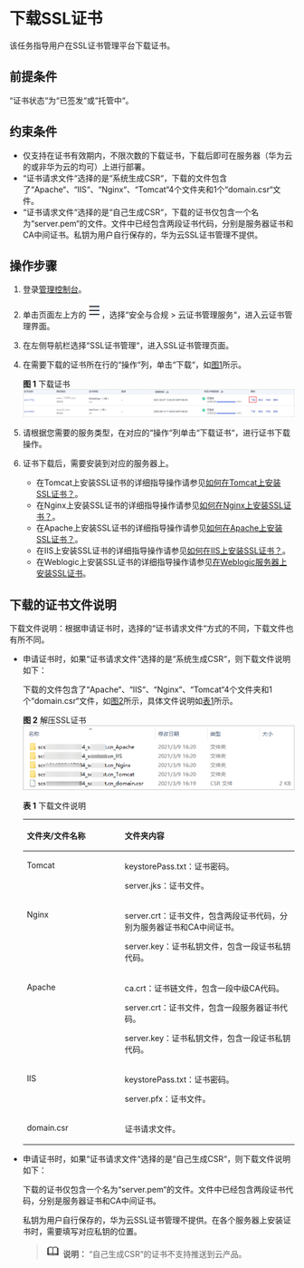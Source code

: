 # 下载SSL证书<a name="ZH-CN_TOPIC_0000001215904793"></a>

该任务指导用户在SSL证书管理平台下载证书。

## 前提条件<a name="zh-cn_topic_0000001170218848_zh-cn_topic_0000001124217619_zh-cn_topic_0110866214_section556861155951"></a>

“证书状态“为“已签发“或“托管中“。

## 约束条件<a name="zh-cn_topic_0000001170218848_zh-cn_topic_0000001124217619_zh-cn_topic_0110866214_section121106283812"></a>

-   仅支持在证书有效期内，不限次数的下载证书，下载后即可在服务器（华为云的或非华为云的均可）上进行部署。
-   “证书请求文件“选择的是“系统生成CSR“，下载的文件包含了“Apache“、“IIS“、“Nginx“、“Tomcat“4个文件夹和1个“domain.csr“文件。
-   “证书请求文件“选择的是“自己生成CSR“，下载的证书仅包含一个名为“server.pem“的文件。文件中已经包含两段证书代码，分别是服务器证书和CA中间证书。私钥为用户自行保存的，华为云SSL证书管理不提供。

## 操作步骤<a name="zh-cn_topic_0000001170218848_zh-cn_topic_0000001124217619_zh-cn_topic_0110866214_section408105191602"></a>

1.  登录[管理控制台](https://console.huaweicloud.com/)。
2.  单击页面左上方的![](figures/icon-servicelist.png)，选择“安全与合规  \>  云证书管理服务“，进入云证书管理界面。
3.  在左侧导航栏选择“SSL证书管理“，进入SSL证书管理页面。
4.  在需要下载的证书所在行的“操作“列，单击“下载“，如[图1](#zh-cn_topic_0000001170218848_zh-cn_topic_0000001124217619_zh-cn_topic_0110866214_fig121926536132)所示。

    **图 1**  下载证书<a name="zh-cn_topic_0000001170218848_zh-cn_topic_0000001124217619_zh-cn_topic_0110866214_fig121926536132"></a>  
    ![](figures/下载证书.png "下载证书")

5.  请根据您需要的服务类型，在对应的“操作“列单击“下载证书“，进行证书下载操作。
6.  证书下载后，需要安装到对应的服务器上。
    -   在Tomcat上安装SSL证书的详细指导操作请参见[如何在Tomcat上安装SSL证书？](在Tomcat服务器上安装SSL证书.md#ZH-CN_TOPIC_0000001170585006)。
    -   在Nginx上安装SSL证书的详细指导操作请参见[如何在Nginx上安装SSL证书？](在Nginx服务器上安装SSL证书.md#ZH-CN_TOPIC_0000001170744950)。
    -   在Apache上安装SSL证书的详细指导操作请参见[如何在Apache上安装SSL证书？](在Apache服务器上安装SSL证书.md#ZH-CN_TOPIC_0000001216026323)。
    -   在IIS上安装SSL证书的详细指导操作请参见[如何在IIS上安装SSL证书？](在IIS服务器上安装SSL证书.md#ZH-CN_TOPIC_0000001170426454)。
    -   在Weblogic上安装SSL证书的详细指导操作请参见[在Weblogic服务器上安装SSL证书](在Weblogic服务器上安装SSL证书.md#ZH-CN_TOPIC_0000001170266470)。


## 下载的证书文件说明<a name="zh-cn_topic_0000001170218848_zh-cn_topic_0000001124217619_zh-cn_topic_0110866214_section7206183218592"></a>

下载文件说明：根据申请证书时，选择的“证书请求文件“方式的不同，下载文件也有所不同。

-   申请证书时，如果“证书请求文件“选择的是“系统生成CSR“，则下载文件说明如下：

    下载的文件包含了“Apache“、“IIS“、“Nginx“、“Tomcat“4个文件夹和1个“domain.csr“文件，如[图2](#zh-cn_topic_0000001170218848_zh-cn_topic_0000001124217619_zh-cn_topic_0110866214_fig4414184151010)所示，具体文件说明如[表1](#zh-cn_topic_0000001170218848_zh-cn_topic_0000001124217619_zh-cn_topic_0110866214_table116635101410)所示。

    **图 2**  解压SSL证书<a name="zh-cn_topic_0000001170218848_zh-cn_topic_0000001124217619_zh-cn_topic_0110866214_fig4414184151010"></a>  
    ![](figures/解压SSL证书.png "解压SSL证书")

    **表 1**  下载文件说明

    <a name="zh-cn_topic_0000001170218848_zh-cn_topic_0000001124217619_zh-cn_topic_0110866214_table116635101410"></a>
    <table><thead align="left"><tr id="zh-cn_topic_0000001170218848_zh-cn_topic_0000001124217619_zh-cn_topic_0110866214_row966491019412"><th class="cellrowborder" valign="top" width="36.04%" id="mcps1.2.3.1.1"><p id="zh-cn_topic_0000001170218848_zh-cn_topic_0000001124217619_zh-cn_topic_0110866214_p1966412101044"><a name="zh-cn_topic_0000001170218848_zh-cn_topic_0000001124217619_zh-cn_topic_0110866214_p1966412101044"></a><a name="zh-cn_topic_0000001170218848_zh-cn_topic_0000001124217619_zh-cn_topic_0110866214_p1966412101044"></a>文件夹/文件名称</p>
    </th>
    <th class="cellrowborder" valign="top" width="63.959999999999994%" id="mcps1.2.3.1.2"><p id="zh-cn_topic_0000001170218848_zh-cn_topic_0000001124217619_zh-cn_topic_0110866214_p56640101413"><a name="zh-cn_topic_0000001170218848_zh-cn_topic_0000001124217619_zh-cn_topic_0110866214_p56640101413"></a><a name="zh-cn_topic_0000001170218848_zh-cn_topic_0000001124217619_zh-cn_topic_0110866214_p56640101413"></a>文件夹内容</p>
    </th>
    </tr>
    </thead>
    <tbody><tr id="zh-cn_topic_0000001170218848_zh-cn_topic_0000001124217619_zh-cn_topic_0110866214_row966411101347"><td class="cellrowborder" valign="top" width="36.04%" headers="mcps1.2.3.1.1 "><p id="zh-cn_topic_0000001170218848_zh-cn_topic_0000001124217619_zh-cn_topic_0110866214_p96641110443"><a name="zh-cn_topic_0000001170218848_zh-cn_topic_0000001124217619_zh-cn_topic_0110866214_p96641110443"></a><a name="zh-cn_topic_0000001170218848_zh-cn_topic_0000001124217619_zh-cn_topic_0110866214_p96641110443"></a>Tomcat</p>
    </td>
    <td class="cellrowborder" valign="top" width="63.959999999999994%" headers="mcps1.2.3.1.2 "><p id="zh-cn_topic_0000001170218848_zh-cn_topic_0000001124217619_zh-cn_topic_0110866214_p15664101015419"><a name="zh-cn_topic_0000001170218848_zh-cn_topic_0000001124217619_zh-cn_topic_0110866214_p15664101015419"></a><a name="zh-cn_topic_0000001170218848_zh-cn_topic_0000001124217619_zh-cn_topic_0110866214_p15664101015419"></a>keystorePass.txt：证书密码。</p>
    <p id="zh-cn_topic_0000001170218848_zh-cn_topic_0000001124217619_zh-cn_topic_0110866214_p22234920512"><a name="zh-cn_topic_0000001170218848_zh-cn_topic_0000001124217619_zh-cn_topic_0110866214_p22234920512"></a><a name="zh-cn_topic_0000001170218848_zh-cn_topic_0000001124217619_zh-cn_topic_0110866214_p22234920512"></a>server.jks：证书文件。</p>
    </td>
    </tr>
    <tr id="zh-cn_topic_0000001170218848_zh-cn_topic_0000001124217619_zh-cn_topic_0110866214_row366413101949"><td class="cellrowborder" valign="top" width="36.04%" headers="mcps1.2.3.1.1 "><p id="zh-cn_topic_0000001170218848_zh-cn_topic_0000001124217619_zh-cn_topic_0110866214_p13664410345"><a name="zh-cn_topic_0000001170218848_zh-cn_topic_0000001124217619_zh-cn_topic_0110866214_p13664410345"></a><a name="zh-cn_topic_0000001170218848_zh-cn_topic_0000001124217619_zh-cn_topic_0110866214_p13664410345"></a>Nginx</p>
    </td>
    <td class="cellrowborder" valign="top" width="63.959999999999994%" headers="mcps1.2.3.1.2 "><p id="zh-cn_topic_0000001170218848_zh-cn_topic_0000001124217619_zh-cn_topic_0110866214_p1066410101742"><a name="zh-cn_topic_0000001170218848_zh-cn_topic_0000001124217619_zh-cn_topic_0110866214_p1066410101742"></a><a name="zh-cn_topic_0000001170218848_zh-cn_topic_0000001124217619_zh-cn_topic_0110866214_p1066410101742"></a>server.crt：证书文件，包含两段证书代码，分别为服务器证书和CA中间证书。</p>
    <p id="zh-cn_topic_0000001170218848_zh-cn_topic_0000001124217619_zh-cn_topic_0110866214_p8859111815518"><a name="zh-cn_topic_0000001170218848_zh-cn_topic_0000001124217619_zh-cn_topic_0110866214_p8859111815518"></a><a name="zh-cn_topic_0000001170218848_zh-cn_topic_0000001124217619_zh-cn_topic_0110866214_p8859111815518"></a>server.key：证书私钥文件，包含一段证书私钥代码。</p>
    </td>
    </tr>
    <tr id="zh-cn_topic_0000001170218848_zh-cn_topic_0000001124217619_zh-cn_topic_0110866214_row1065383320412"><td class="cellrowborder" valign="top" width="36.04%" headers="mcps1.2.3.1.1 "><p id="zh-cn_topic_0000001170218848_zh-cn_topic_0000001124217619_zh-cn_topic_0110866214_p7654333442"><a name="zh-cn_topic_0000001170218848_zh-cn_topic_0000001124217619_zh-cn_topic_0110866214_p7654333442"></a><a name="zh-cn_topic_0000001170218848_zh-cn_topic_0000001124217619_zh-cn_topic_0110866214_p7654333442"></a>Apache</p>
    </td>
    <td class="cellrowborder" valign="top" width="63.959999999999994%" headers="mcps1.2.3.1.2 "><p id="zh-cn_topic_0000001170218848_zh-cn_topic_0000001124217619_zh-cn_topic_0110866214_p116546338415"><a name="zh-cn_topic_0000001170218848_zh-cn_topic_0000001124217619_zh-cn_topic_0110866214_p116546338415"></a><a name="zh-cn_topic_0000001170218848_zh-cn_topic_0000001124217619_zh-cn_topic_0110866214_p116546338415"></a>ca.crt：证书链文件，包含一段中级CA代码。</p>
    <p id="zh-cn_topic_0000001170218848_zh-cn_topic_0000001124217619_zh-cn_topic_0110866214_p611218531515"><a name="zh-cn_topic_0000001170218848_zh-cn_topic_0000001124217619_zh-cn_topic_0110866214_p611218531515"></a><a name="zh-cn_topic_0000001170218848_zh-cn_topic_0000001124217619_zh-cn_topic_0110866214_p611218531515"></a>server.crt：证书文件，包含一段服务器证书代码。</p>
    <p id="zh-cn_topic_0000001170218848_zh-cn_topic_0000001124217619_zh-cn_topic_0110866214_p1959755610"><a name="zh-cn_topic_0000001170218848_zh-cn_topic_0000001124217619_zh-cn_topic_0110866214_p1959755610"></a><a name="zh-cn_topic_0000001170218848_zh-cn_topic_0000001124217619_zh-cn_topic_0110866214_p1959755610"></a>server.key：证书私钥文件，包含一段证书私钥代码。</p>
    </td>
    </tr>
    <tr id="zh-cn_topic_0000001170218848_zh-cn_topic_0000001124217619_zh-cn_topic_0110866214_row1286419431648"><td class="cellrowborder" valign="top" width="36.04%" headers="mcps1.2.3.1.1 "><p id="zh-cn_topic_0000001170218848_zh-cn_topic_0000001124217619_zh-cn_topic_0110866214_p586414312416"><a name="zh-cn_topic_0000001170218848_zh-cn_topic_0000001124217619_zh-cn_topic_0110866214_p586414312416"></a><a name="zh-cn_topic_0000001170218848_zh-cn_topic_0000001124217619_zh-cn_topic_0110866214_p586414312416"></a>IIS</p>
    </td>
    <td class="cellrowborder" valign="top" width="63.959999999999994%" headers="mcps1.2.3.1.2 "><p id="zh-cn_topic_0000001170218848_zh-cn_topic_0000001124217619_zh-cn_topic_0110866214_p1086410431647"><a name="zh-cn_topic_0000001170218848_zh-cn_topic_0000001124217619_zh-cn_topic_0110866214_p1086410431647"></a><a name="zh-cn_topic_0000001170218848_zh-cn_topic_0000001124217619_zh-cn_topic_0110866214_p1086410431647"></a>keystorePass.txt：证书密码。</p>
    <p id="zh-cn_topic_0000001170218848_zh-cn_topic_0000001124217619_zh-cn_topic_0110866214_p11134104213517"><a name="zh-cn_topic_0000001170218848_zh-cn_topic_0000001124217619_zh-cn_topic_0110866214_p11134104213517"></a><a name="zh-cn_topic_0000001170218848_zh-cn_topic_0000001124217619_zh-cn_topic_0110866214_p11134104213517"></a>server.pfx：证书文件。</p>
    </td>
    </tr>
    <tr id="zh-cn_topic_0000001170218848_zh-cn_topic_0000001124217619_zh-cn_topic_0110866214_row35741610193613"><td class="cellrowborder" valign="top" width="36.04%" headers="mcps1.2.3.1.1 "><p id="zh-cn_topic_0000001170218848_zh-cn_topic_0000001124217619_zh-cn_topic_0110866214_p1457481053613"><a name="zh-cn_topic_0000001170218848_zh-cn_topic_0000001124217619_zh-cn_topic_0110866214_p1457481053613"></a><a name="zh-cn_topic_0000001170218848_zh-cn_topic_0000001124217619_zh-cn_topic_0110866214_p1457481053613"></a>domain.csr</p>
    </td>
    <td class="cellrowborder" valign="top" width="63.959999999999994%" headers="mcps1.2.3.1.2 "><p id="zh-cn_topic_0000001170218848_zh-cn_topic_0000001124217619_zh-cn_topic_0110866214_p75741210103616"><a name="zh-cn_topic_0000001170218848_zh-cn_topic_0000001124217619_zh-cn_topic_0110866214_p75741210103616"></a><a name="zh-cn_topic_0000001170218848_zh-cn_topic_0000001124217619_zh-cn_topic_0110866214_p75741210103616"></a>证书请求文件。</p>
    </td>
    </tr>
    </tbody>
    </table>

-   申请证书时，如果“证书请求文件“选择的是“自己生成CSR“，则下载文件说明如下：

    下载的证书仅包含一个名为“server.pem“的文件。文件中已经包含两段证书代码，分别是服务器证书和CA中间证书。

    私钥为用户自行保存的，华为云SSL证书管理不提供。在各个服务器上安装证书时，需要填写对应私钥的位置。

    >![](public_sys-resources/icon-note.gif) **说明：** 
    >“自己生成CSR“的证书不支持推送到云产品。


